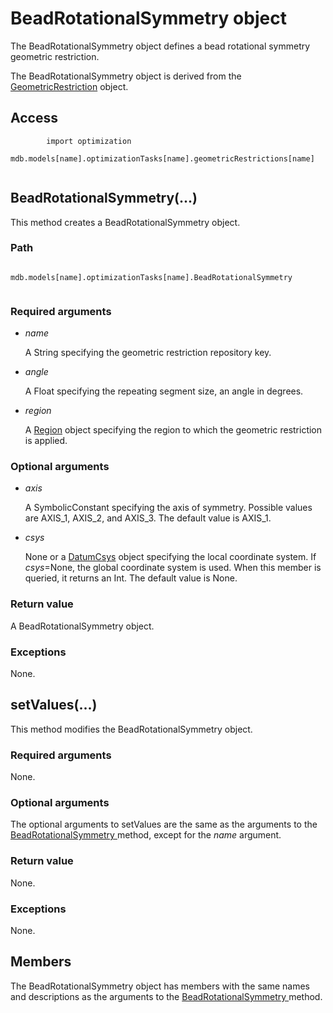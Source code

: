 # BeadRotationalSymmetry object

The BeadRotationalSymmetry object defines a bead rotational symmetry geometric restriction.

The BeadRotationalSymmetry object is derived from the [GeometricRestriction](https://help.3ds.com/2022/english/DSSIMULIA_Established/SIMACAEKERRefMap/simaker-c-geometricrestrictionpyc.htm?ContextScope=all) object.

## Access

```
        import optimization
        mdb.models[name].optimizationTasks[name].geometricRestrictions[name]
      
```

## BeadRotationalSymmetry(...)



This method creates a BeadRotationalSymmetry object.



### Path

```
          mdb.models[name].optimizationTasks[name].BeadRotationalSymmetry
        
```

### Required arguments

- *name*

  A String specifying the geometric restriction repository key.

- *angle*

  A Float specifying the repeating segment size, an angle in degrees.

- *region*

  A [Region](https://help.3ds.com/2022/english/DSSIMULIA_Established/SIMACAEKERRefMap/simaker-c-regionpyc.htm?ContextScope=all) object specifying the region to which the geometric restriction is applied.

### Optional arguments

- *axis*

  A SymbolicConstant specifying the axis of symmetry. Possible values are AXIS_1, AXIS_2, and AXIS_3. The default value is AXIS_1.

- *csys*

  None or a [DatumCsys](https://help.3ds.com/2022/english/DSSIMULIA_Established/SIMACAEKERRefMap/simaker-c-datumcsyspyc.htm?ContextScope=all) object specifying the local coordinate system. If *csys*=None, the global coordinate system is used. When this member is queried, it returns an Int. The default value is None.

### Return value

A BeadRotationalSymmetry object.

### Exceptions

None.



## setValues(...)



This method modifies the BeadRotationalSymmetry object.



### Required arguments

None.

### Optional arguments

The optional arguments to setValues are the same as the arguments to the [BeadRotationalSymmetry ](https://help.3ds.com/2022/english/DSSIMULIA_Established/SIMACAEKERRefMap/simaker-c-beadrotationalsymmetrypyc.htm?ContextScope=all#simaker-beadrotationalsymmetrybeadrotationalsymmetrpyc)method, except for the *name* argument.

### Return value

None.

### Exceptions

None.



## Members

The BeadRotationalSymmetry object has members with the same names and descriptions as the arguments to the [BeadRotationalSymmetry ](https://help.3ds.com/2022/english/DSSIMULIA_Established/SIMACAEKERRefMap/simaker-c-beadrotationalsymmetrypyc.htm?ContextScope=all#simaker-beadrotationalsymmetrybeadrotationalsymmetrpyc)method.